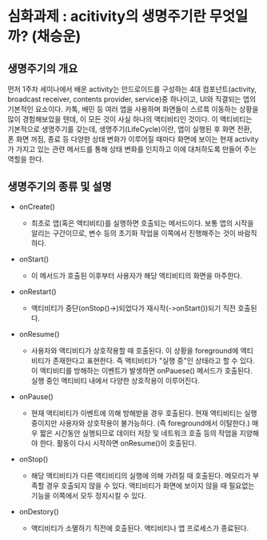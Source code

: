 # 심화과제 : acitivity의 생명주기란 무엇일까? (채승운)

## 생명주기의 개요
먼저 1주차 세미나에서 배운 activity는 안드로이드를 구성하는 4대 컴포넌트(activity, broadcast receiver, contents provider, service)중 하나이고, UI와 직결되는 앱의 기본적인 요소이다. 카톡, 배민 등 여러 앱을 사용하며 화면들이 스르륵 이동하는 상황을 많이 경험해보았을 텐데, 이 모든 것이 사실 하나의 액티비티인 것이다. 이 액티비티는 기본적으로 생명주기를 갖는데, 생명주기(LifeCycle)이란, 앱이 실행된 후 화면 전환, 폰 화면 꺼짐, 종료 등 다양한 상태 변화가 이루어질 때마다 화면에 보이는 현재 activity가 가지고 있는 관련 메서드를 통해 상태 변화를 인지하고 이에 대처하도록 만들어 주는 역할을 한다.

## 생명주기의 종류 및 설명
- onCreate()
    - 최초로 앱(혹은 액티비티)를 실행하면 호출되는 메서드이다. 보통 앱의 시작을 알리는 구간이므로, 변수 등의 초기화 작업을 이쪽에서 진행해주는 것이 바람직하다.
    
- onStart()
    - 이 메서드가 호출된 이후부터 사용자가 해당 액티비티의 화면을 마주한다.

- onRestart()
    - 액티비티가 중단(onStop()->)되었다가 재시작(->onStart())되기 직전 호출된다.

- onResume()
    - 사용자와 액티비티가 상호작용할 때 호출된다. 이 상황을 foreground에 액티비티가 존재한다고 표현한다. 즉 액티비티가 "실행 중"인 상태라고 할 수 있다. 이 액티비티를 방해하는 이벤트가 발생하면 onPauese() 메서드가 호출된다. 실행 중인 액티비티 내에서 다양한 상호작용이 이루어진다.

- onPause()
    - 현재 액티비티가 이벤트에 의해 방해받을 경우 호출된다. 현재 액티비티는 실행 중이지만 사용자와 상호작용이 불가능하다. (즉 foreground에서 이탈한다.) 매우 짧은 시간동안 실행되므로 데이터 저장 및 네트워크 호출 등의 작업을 지양해야 한다. 활동이 다시 시작하면 onResume()이 호출된다.

- onStop()
    - 해당 액티비티가 다른 액티비티의 실행에 의해 가려질 때 호출된다. 메모리가 부족할 경우 호출되지 않을 수 있다. 액티비티가 화면에 보이지 않을 때 필요없는 기능을 이쪽에서 모두 정지시킬 수 있다.

- onDestory()
    - 액티비티가 소멸하기 직전에 호출된다. 액티비티나 앱 프로세스가 종료된다.
